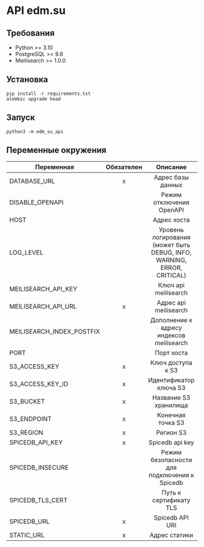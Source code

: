 # API edm.su

## Требования

* Python >= 3.10
* PostgreSQL >= 9.6
* Meilisearch >= 1.0.0

## Установка

```shell
pip install -r requirements.txt
alembic upgrade head
```

## Запуск

```shell
python3 -m edm_su_api
```

## Переменные окружения

| Переменная                | Обязателен |                                Описание                                |               Значение по умолчанию                |
| ------------------------- | :--------: | :--------------------------------------------------------------------: | :------------------------------------------------: |
| DATABASE_URL              |     x      |                           Адрес базы данных                            | postgresql+asyncpg://postgres:postgres@db/postgres |
| DISABLE_OPENAPI           |            |                        Режим отключения OpenAPI                        |                       False                        |
| HOST                      |            |                              Адрес хоста                               |                     127.0.0.1                      |
| LOG_LEVEL                 |            | Уровень логирования (может быть DEBUG, INFO, WARNING, ERROR, CRITICAL) |                       ERROR                        |
| MEILISEARCH_API_KEY       |            |                          Ключ api meilisearch                          |                                                    |
| MEILISEARCH_API_URL       |     x      |                         Адрес api meilisearch                          |               http://localhost:7700                |
| MEILISEARCH_INDEX_POSTFIX |            |                Дополнение к адресу индексов meilisearch                |                                                    |
| PORT                      |            |                               Порт хоста                               |                        8000                        |
| S3_ACCESS_KEY             |     x      |                           Ключ доступа к S3                            |                                                    |
| S3_ACCESS_KEY_ID          |     x      |                         Идентификатор ключа S3                         |                                                    |
| S3_BUCKET                 |     x      |                         Название S3 хранилища                          |                                                    |
| S3_ENDPOINT               |     x      |                           Конечная точка S3                            |                                                    |
| S3_REGION                 |     x      |                               Регион S3                                |                     us-east-1                      |
| SPICEDB_API_KEY           |     x      |                            Spicedb api key                             |                                                    |
| SPICEDB_INSECURE          |            |              Режим безопасности для подключения к Spicedb              |                       False                        |
| SPICEDB_TLS_CERT          |            |                         Путь к сертификату TLS                         |                                                    |
| SPICEDB_URL               |     x      |                            Spicedb API URI                             |                                                    |
| STATIC_URL                |     x      |                             Адрес статики                              |             https://static.dev.edm.su              |
